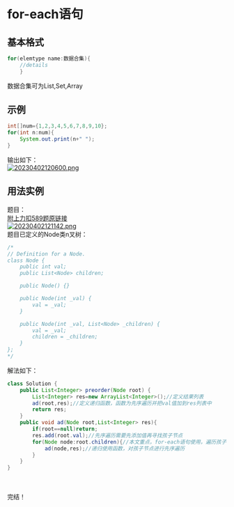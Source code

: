 # for-each语句
## 基本格式
```java
for(elemtype name:数据合集){
    //details
    }
```
数据合集可为List,Set,Array
## 示例
```java
int[]num={1,2,3,4,5,6,7,8,9,10};
for(int n:num){
    System.out.print(n+" ");
}
```
输出如下：\
[![20230402120600.png](https://i.postimg.cc/Pq0GZ9WR/20230402120600.png)](https://postimg.cc/kVNhPjhQ)
## 用法实例
题目：\
[附上力扣589题原链接](https://leetcode.cn/problems/n-ary-tree-preorder-traversal/)\
[![20230402121142.png](https://i.postimg.cc/HWvSLRmG/20230402121142.png)](https://postimg.cc/0rmGWtrZ)\
题目已定义的Node类n叉树：
```java
/*
// Definition for a Node.
class Node {
    public int val;
    public List<Node> children;

    public Node() {}

    public Node(int _val) {
        val = _val;
    }

    public Node(int _val, List<Node> _children) {
        val = _val;
        children = _children;
    }
};
*/
```
解法如下：
```java
class Solution {
    public List<Integer> preorder(Node root) {
        List<Integer> res=new ArrayList<Integer>();//定义结果列表
        ad(root,res);//定义递归函数，函数为先序遍历并把val值加到res列表中
        return res;
    }
    public void ad(Node root,List<Integer> res){
        if(root==null)return;
        res.add(root.val);//先序遍历需要先添加值再寻找孩子节点
        for(Node node:root.children){//本文重点，for-each语句使用，遍历孩子节点
            ad(node,res);//递归使用函数，对孩子节点进行先序遍历
        }
    }
}
```
\
\
完结！
